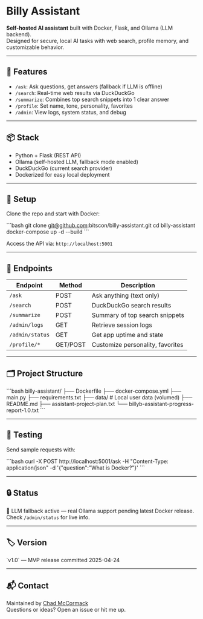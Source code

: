 # Billy Assistant

**Self-hosted AI assistant** built with Docker, Flask, and Ollama (LLM backend).  
Designed for secure, local AI tasks with web search, profile memory, and customizable behavior.

---

## 🚀 Features

- `/ask`: Ask questions, get answers (fallback if LLM is offline)
- `/search`: Real-time web results via DuckDuckGo
- `/summarize`: Combines top search snippets into 1 clear answer
- `/profile`: Set name, tone, personality, favorites
- `/admin`: View logs, system status, and debug

---

## 📦 Stack

- Python + Flask (REST API)
- Ollama (self-hosted LLM, fallback mode enabled)
- DuckDuckGo (current search provider)
- Dockerized for easy local deployment

---

## 🔧 Setup

Clone the repo and start with Docker:

\`\`\`bash
git clone git@github.com:bitscon/billy-assistant.git
cd billy-assistant
docker-compose up -d --build
\`\`\`

Access the API via: `http://localhost:5001`

---

## 📖 Endpoints

| Endpoint         | Method | Description                        |
|------------------|--------|------------------------------------|
| `/ask`           | POST   | Ask anything (text only)           |
| `/search`        | POST   | DuckDuckGo search results          |
| `/summarize`     | POST   | Summary of top search snippets     |
| `/admin/logs`    | GET    | Retrieve session logs              |
| `/admin/status`  | GET    | Get app uptime and state           |
| `/profile/*`     | GET/POST | Customize personality, favorites |

---

## 🗂️ Project Structure

\`\`\`bash
billy-assistant/
├── Dockerfile
├── docker-compose.yml
├── main.py
├── requirements.txt
├── data/              # Local user data (volumed)
├── README.md
├── assistant-project-plan.txt
└── billyb-assistant-progress-report-1.0.txt
\`\`\`

---

## 🧪 Testing

Send sample requests with:

\`\`\`bash
curl -X POST http://localhost:5001/ask -H "Content-Type: application/json" -d '{"question":"What is Docker?"}'
\`\`\`

---

## 🔒 Status

🧠 LLM fallback active — real Ollama support pending latest Docker release.  
Check `/admin/status` for live info.

---

## 🏷️ Version

\`v1.0\` — MVP release committed 2025-04-24

---

## 📬 Contact

Maintained by [Chad McCormack](https://github.com/bitscon)  
Questions or ideas? Open an issue or hit me up.
